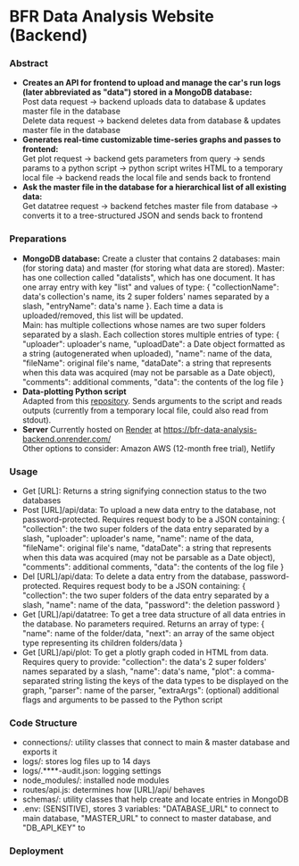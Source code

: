 # BFR Data Analysis Website (Backend)
### Abstract
- **Creates an API for frontend to upload and manage the car's run logs (later abbreviated as "data") stored in a MongoDB database:**  
   Post data request -> backend uploads data to database & updates master file in the database  
   Delete data request -> backend deletes data from database & updates master file in the database
- **Generates real-time customizable time-series graphs and passes to frontend:**    
   Get plot request -> backend gets parameters from query -> sends params to a python script -> python script writes HTML to a temporary local file -> backend reads the local file and sends back to frontend
- **Ask the master file in the database for a hierarchical list of all existing data:**  
   Get datatree request -> backend fetches master file from database -> converts it to a tree-structured JSON and sends back to frontend

### Preparations
- **MongoDB database:** Create a cluster that contains 2 databases: main (for storing data) and master (for storing what data are stored).
   Master: has one collection called "datalists", which has one document. It has one array entry with key "list" and values of type: { "collectionName": data's collection's name, its 2 super folders' names separated by a slash, "entryName": data's name }. Each time a data is uploaded/removed, this list will be updated.  
   Main: has multiple collections whose names are two super folders separated by a slash. Each collection stores multiple entries of type: { "uploader": uploader's name, "uploadDate": a Date object formatted as a string (autogenerated when uploaded), "name": name of the data, "fileName": original file's name, "dataDate": a string that represents when this data was acquired (may not be parsable as a Date object), "comments": additional comments, "data": the contents of the log file }
- **Data-plotting Python script**  
   Adapted from this [repository](https://github.com/liug26/bfr-mk8-software/tree/main/data-analysis). Sends arguments to the script and reads outputs (currently from a temporary local file, could also read from stdout).
- **Server**
   Currently hosted on [Render](https://dashboard.render.com/) at https://bfr-data-analysis-backend.onrender.com/  
   Other options to consider: Amazon AWS (12-month free trial), Netlify

### Usage
- Get [URL]: Returns a string signifying connection status to the two databases
- Post [URL]/api/data: To upload a new data entry to the database, not password-protected. Requires request body to be a JSON containing: { "collection": the two super folders of the data entry separated by a slash, "uploader": uploader's name, "name": name of the data, "fileName": original file's name, "dataDate": a string that represents when this data was acquired (may not be parsable as a Date object), "comments": additional comments, "data": the contents of the log file }
- Del [URL]/api/data: To delete a data entry from the database, password-protected. Requires request body to be a JSON containing: { "collection": the two super folders of the data entry separated by a slash, "name": name of the data, "password": the deletion password }
- Get [URL]/api/datatree: To get a tree data structure of all data entries in the database. No parameters required. Returns an array of type: { "name": name of the folder/data, "next": an array of the same object type representing its children folders/data }
- Get [URL]/api/plot: To get a plotly graph coded in HTML from data. Requires query to provide: "collection": the data's 2 super folders' names separated by a slash, "name": data's name, "plot": a comma-separated string listing the keys of the data types to be displayed on the graph, "parser": name of the parser, "extraArgs": (optional) additional flags and arguments to be passed to the Python script

### Code Structure
- connections/: utility classes that connect to main & master database and exports it
- logs/: stores log files up to 14 days
- logs/.****-audit.json: logging settings
- node_modules/: installed node modules
- routes/api.js: determines how [URL]/api/ behaves
- schemas/: utility classes that help create and locate entries in MongoDB
- .env: (SENSITIVE), stores 3 variables: "DATABASE_URL" to connect to main database, "MASTER_URL" to connect to master database, and "DB_API_KEY" to 

### Deployment
